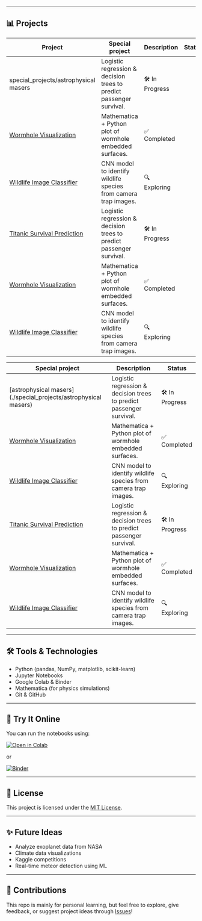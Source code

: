 
---

## 📊 Projects

| Project | Special project | Description | Status |
|--------|-----------|-------------|--------|
|   special_projects/astrophysical masers | Logistic regression & decision trees to predict passenger survival. | 🛠 In Progress |
| [Wormhole Visualization](./projects/wormhole-visualization/) | Mathematica + Python plot of wormhole embedded surfaces. | ✅ Completed |
| [Wildlife Image Classifier](./projects/wildlife-classifier/) | CNN model to identify wildlife species from camera trap images. | 🔍 Exploring |
| [Titanic Survival Prediction](./projects/titanic-survival/) | Logistic regression & decision trees to predict passenger survival. | 🛠 In Progress |
| [Wormhole Visualization](./projects/wormhole-visualization/) | Mathematica + Python plot of wormhole embedded surfaces. | ✅ Completed |
| [Wildlife Image Classifier](./projects/wildlife-classifier/) | CNN model to identify wildlife species from camera trap images. | 🔍 Exploring |

 Special project | Description | Status |
|--------|-------------|--------|
| [astrophysical masers](./special_projects/astrophysical masers) | Logistic regression & decision trees to predict passenger survival. | 🛠 In Progress |
| [Wormhole Visualization](./projects/wormhole-visualization/) | Mathematica + Python plot of wormhole embedded surfaces. | ✅ Completed |
| [Wildlife Image Classifier](./projects/wildlife-classifier/) | CNN model to identify wildlife species from camera trap images. | 🔍 Exploring |
| [Titanic Survival Prediction](./projects/titanic-survival/) | Logistic regression & decision trees to predict passenger survival. | 🛠 In Progress |
| [Wormhole Visualization](./projects/wormhole-visualization/) | Mathematica + Python plot of wormhole embedded surfaces. | ✅ Completed |
| [Wildlife Image Classifier](./projects/wildlife-classifier/) | CNN model to identify wildlife species from camera trap images. | 🔍 Exploring |
---

## 🛠 Tools & Technologies

- Python (pandas, NumPy, matplotlib, scikit-learn)
- Jupyter Notebooks
- Google Colab & Binder
- Mathematica (for physics simulations)
- Git & GitHub

---

## 🧪 Try It Online

You can run the notebooks using:

[![Open in Colab](https://colab.research.google.com/assets/colab-badge.svg)](https://colab.research.google.com/github/2871796/DataScienceProjects)

or

[![Binder](https://mybinder.org/badge_logo.svg)](https://mybinder.org/v2/gh/2871796/DataScienceProjects/HEAD)

---

## 📜 License

This project is licensed under the [MIT License](./LICENSE).

---

## ✨ Future Ideas

- Analyze exoplanet data from NASA
- Climate data visualizations
- Kaggle competitions
- Real-time meteor detection using ML

---

## 🙌 Contributions

This repo is mainly for personal learning, but feel free to explore, give feedback, or suggest project ideas through [Issues](https://github.com/2871796/DataScienceProjects/issues)!

